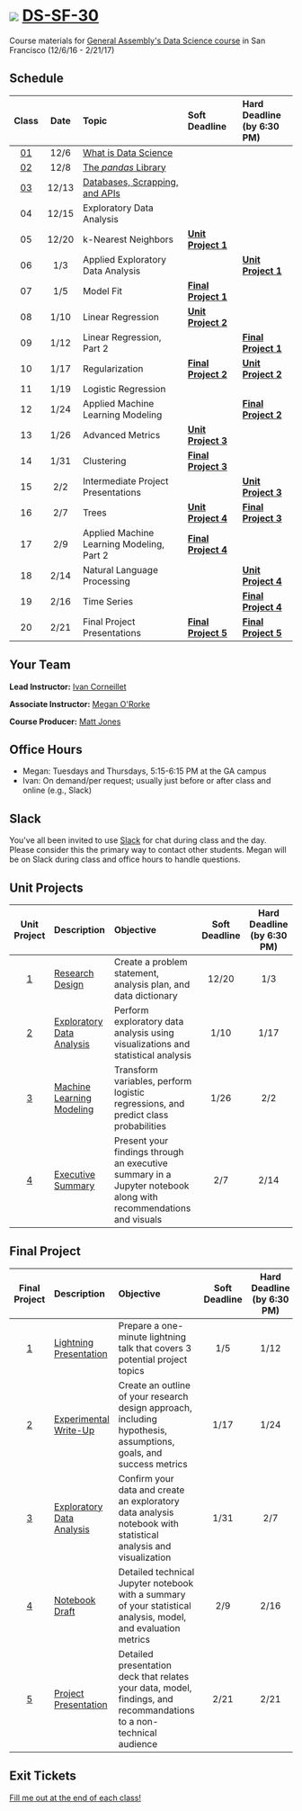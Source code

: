 # ![](https://ga-dash.s3.amazonaws.com/production/assets/logo-9f88ae6c9c3871690e33280fcf557f33.png) [DS-SF-30](https://github.com/ga-students/DS-SF-30)

Course materials for [General Assembly's Data Science course](https://generalassemb.ly/education/data-science/san-francisco) in San Francisco (12/6/16 - 2/21/17)

## Schedule

| Class | Date | Topic | Soft Deadline | Hard Deadline<br/>(by 6:30 PM) |
|:---:|:---:|:---|:---|:---|
| [01](./classes/01) | 12/6 | [What is Data Science](./classes/01) | | |
| [02](./classes/02) | 12/8 | [The _pandas_ Library](./classes/02) | | |
| [03](./classes/03) | 12/13 | [Databases, Scrapping, and APIs](./classes/03) | | |
| 04 | 12/15 | Exploratory Data Analysis | | |
| 05 | 12/20 | k-Nearest Neighbors | **[Unit Project 1](./unit-project/1)** | |
| 06 | 1/3 | Applied Exploratory Data Analysis | | **[Unit Project 1](./unit-project/1)** |
| 07 | 1/5 | Model Fit | **[Final Project 1](./final-project/1)** | |
| 08 | 1/10 | Linear Regression | **[Unit Project 2](./unit-project/2)** | |
| 09 | 1/12 | Linear Regression, Part 2 | | **[Final Project 1](./final-project/1)** |
| 10 | 1/17 | Regularization | **[Final Project 2](./final-project/2)** | **[Unit Project 2](./unit-project/2)** |
| 11 | 1/19 | Logistic Regression | | |
| 12 | 1/24 | Applied Machine Learning Modeling | | **[Final Project 2](./final-project/2)** |
| 13 | 1/26 | Advanced Metrics | **[Unit Project 3](./unit-project/3)** | |
| 14 | 1/31 | Clustering | **[Final Project 3](./final-project/3)** | |
| 15 | 2/2 | Intermediate Project Presentations | | **[Unit Project 3](./unit-project/3)** |
| 16 | 2/7 | Trees | **[Unit Project 4](./unit-project/4)** | **[Final Project 3](./final-project/3)** |
| 17 | 2/9 | Applied Machine Learning Modeling, Part 2 | **[Final Project 4](./final-project/4)** | |
| 18 | 2/14 | Natural Language Processing | | **[Unit Project 4](./unit-project/4)** |
| 19 | 2/16 | Time Series | | **[Final Project 4](./final-project/4)** |
| 20 | 2/21 | Final Project Presentations | **[Final Project 5](./final-project/5)** | **[Final Project 5](./final-project/5)** |

## Your Team

**Lead Instructor:** [Ivan Corneillet](mailto:ivan@paspeur.com)

**Associate Instructor:** [Megan O'Rorke](mailto:megororke@gmail.com)

**Course Producer:** [Matt Jones](mailto:studentservicesSF@ga.co)

## Office Hours

- Megan: Tuesdays and Thursdays, 5:15-6:15 PM at the GA campus
- Ivan: On demand/per request; usually just before or after class and online (e.g., Slack)

## Slack

You've all been invited to use [Slack](https://ds-sf-30.slack.com) for chat during class and the day.  Please consider this the primary way to contact other students.  Megan will be on Slack during class and office hours to handle questions.

## Unit Projects

| Unit Project | Description | Objective | Soft Deadline | Hard Deadline<br/>(by 6:30 PM) |
|:---:|:---|:---|:---:|:---:|
| [1](./unit-project/1) | [Research Design](./unit-project/1) | Create a problem statement, analysis plan, and data dictionary | 12/20 | 1/3 |
| [2](./unit-project/2) | [Exploratory Data Analysis](./unit-project/2) | Perform exploratory data analysis using visualizations and statistical analysis | 1/10 | 1/17 |
| [3](./unit-project/3) | [Machine Learning Modeling](./unit-project/3) | Transform variables, perform logistic regressions, and predict class probabilities | 1/26 | 2/2 |
| [4](./unit-project/4) | [Executive Summary](./unit-project/4) | Present your findings through an executive summary in a Jupyter notebook along with recommendations and visuals | 2/7 | 2/14 |

## Final Project

| Final Project | Description | Objective | Soft Deadline | Hard Deadline<br/>(by 6:30 PM) |
|:---:|:---|:---|:---:|:---:|
| [1](./final-project/1) | [Lightning Presentation](./final-project/1) | Prepare a one-minute lightning talk that covers 3 potential project topics | 1/5 | 1/12 |
| [2](./final-project/2) | [Experimental Write-Up](./final-project/2) | Create an outline of your research design approach, including hypothesis, assumptions, goals, and success metrics | 1/17 | 1/24 |
| [3](./final-project/3) | [Exploratory Data Analysis](./final-project/3) | Confirm your data and create an exploratory data analysis notebook with statistical analysis and visualization | 1/31 | 2/7 |
| [4](./final-project/4) | [Notebook Draft](./final-project/4) | Detailed technical Jupyter notebook with a summary of your statistical analysis, model, and evaluation metrics | 2/9 | 2/16 |
| [5](./final-project/5) | [Project Presentation](./final-project/5) | Detailed presentation deck that relates your data, model, findings, and recommandations to a non-technical audience | 2/21 | 2/21 |

## Exit Tickets

[Fill me out at the end of each class!](http://tiny.cc/ds-sf-30)
